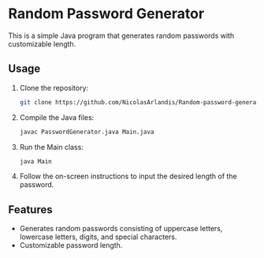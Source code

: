 # Random Password Generator

This is a simple Java program that generates random passwords with customizable length.

## Usage

1. Clone the repository:
   ```bash
   git clone https://github.com/NicolasArlandis/Random-password-generator.git
   ```

2. Compile the Java files:
   ```bash
   javac PasswordGenerator.java Main.java
   ```

3. Run the Main class:
   ```bash
   java Main
   ```

4. Follow the on-screen instructions to input the desired length of the password.

## Features

- Generates random passwords consisting of uppercase letters, lowercase letters, digits, and special characters.
- Customizable password length.
